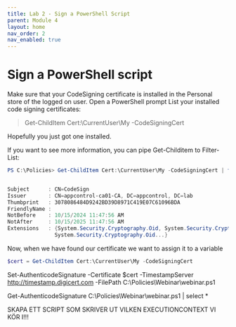 ```yaml
---
title: Lab 2 - Sign a PowerShell Script
parent: Module 4
layout: home
nav_order: 2
nav_enabled: true
---
```


# Sign a PowerShell script

Make sure that your CodeSigning certificate is installed in the Personal store of the logged on user.
Open a PowerShell prompt
List your installed code signing certificates:

> Get-ChildItem Cert:\CurrentUser\My -CodeSigningCert

Hopefully you just got one installed.

If you want to see more information, you can pipe Get-Childitem to Filter-List:

```powershell
PS C:\Policies> Get-ChildItem Cert:\CurrentUser\My -CodeSigningCert | fl


Subject      : CN=CodeSign
Issuer       : CN=appcontrol-ca01-CA, DC=appcontrol, DC=lab
Thumbprint   : 3078086484D9242BD39D8971C419E07C61096BDA
FriendlyName :
NotBefore    : 10/15/2024 11:47:56 AM
NotAfter     : 10/15/2025 11:47:56 AM
Extensions   : {System.Security.Cryptography.Oid, System.Security.Cryptography.Oid, System.Security.Cryptography.Oid,
               System.Security.Cryptography.Oid...}

```

Now, when we have found our certificate we want to assign it to a variable

```powershell
$cert = Get-ChildItem Cert:\CurrentUser\My -CodeSigningCert
```
Set-AuthenticodeSignature -Certificate $cert -TimestampServer http://timestamp.digicert.com -FilePath C:\Policies\Webinar\webinar.ps1


Get-AuthenticodeSignature C:\Policies\Webinar\webinar.ps1 | select *




SKAPA ETT SCRIPT SOM SKRIVER UT VILKEN EXECUTIONCONTEXT VI KÖR I!!!